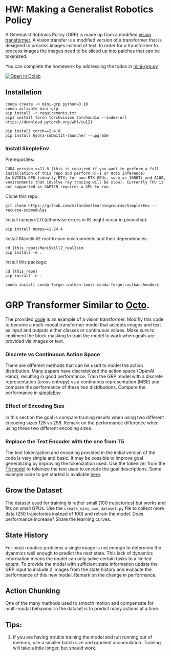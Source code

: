 

# HW: Making a Generalist Robotics Policy

A Generalist Robtoics Policy (GRP) is made up from a modified [vision transformer](https://arxiv.org/abs/2010.11929). A vision transfer is a modified version of a transformer that is designed to process images instead of text. In order for a transformer to process images the images need to be sliced up into patches that can be tokenized.

You can complete the homework by addressing the todos in [mini-grp.py](mini-grp.py)

[![Open In Colab](https://colab.research.google.com/assets/colab-badge.svg)](https://githubtocolab.com/milarobotlearningcourse/robot_learning_2025/blob/main/hw2/mini-grp-learn.ipynb)

## Installation

```
conda create -n mini-grp python=3.10
conda activate mini-grp
pip install -r requirements.txt
pip3 install torch torchvision torchaudio --index-url https://download.pytorch.org/whl/cu121

pip install torch==2.4.0
pip install hydra-submitit-launcher --upgrade
```

### Install SimpleEnv

Prerequisites:

    CUDA version >=11.8 (this is required if you want to perform a full installation of this repo and perform RT-1 or Octo inference)
    An NVIDIA GPU (ideally RTX; for non-RTX GPUs, such as 1080Ti and A100, environments that involve ray tracing will be slow). Currently TPU is not supported as SAPIEN requires a GPU to run.

Clone this repo:

```
git clone https://github.com/milarobotlearningcourse/SimplerEnv --recurse-submodules
```

Install numpy<2.0 (otherwise errors in IK might occur in pinocchio):

```
pip install numpy==1.24.4
```

Install ManiSkill2 real-to-sim environments and their dependencies:

```
cd {this_repo}/ManiSkill2_real2sim
pip install -e .
```

Install this package:

```
cd {this_repo}
pip install -e .
```

```
conda install conda-forge::vulkan-tools conda-forge::vulkan-headers
```

# GRP Transformer Similar to [Octo](https://octo-models.github.io/).

The provided [code](mini-grp.py) is an example of a vision transformer. Modifiy this code to become a multi-modal transformer model that accepts images and text as input and outputs either classes or continuous values. Make sure to impliment the block masking to train the model to work when goals are provided via images or text.

### Discrete vs Continuous Action Space

There are different methods that can be used to model the action distribution. Many papers have discretetized the action space (OpenAI Hand), resulting in good performance. Train the GRP model with a discrete representation (cross entropy) vs a continuous representation (MSE) and compare the performance of these two distributions. Compare the performance in [simpleEnv](https://simpler-env.github.io/)

### Effect of Encoding Size

In this section the goal is compare training results when using two different encoding sizes 128 vs 256. Remark on the performance difference when using these two different encoding sizes. 

### Replace the Text Encoder with the one from T5

The text tokenization and encoding provided in the initial version of the code is very simple and basic. It may be possible to improve goal generalizing by improving the tokenization used. Use the tokenizer from the [T5 model](https://jmlr.org/papers/v21/20-074.html) to tokenize the text used to encode the goal descriptions. Some example code to get started is available [here](https://huggingface.co/docs/transformers/en/model_doc/t5).


## Grow the Dataset

The dataset used for training is rather small (100 trajectories) but works and fits on small GPUs. Use the `create_mini_oxe_dataset.py` file to collect more data (250 trajectories instead of 100) and retrain the model. Does performance increase? Share the learning curves.

## State History

For most robotics problems a single image is not enough to determine the dyanmics well enough to predict the next state. This lack of dynamics information means the model can only solve certain tasks to a limited extent. To provide the model with sufficient state information update the GRP input to include 2 images from the state history and evalaute the performance of this new model. Remark on the change in performance.

## Action Chunking

One of the many methods used to smooth motion and compensate for multi-modal behaviour in the dataset is to predict many actions at a time. 

## Tips:

1. If you are having trouble training the model and not running out of memory, use a smaller batch size and gradient accumulation. Training will take a little longer, but should work.


